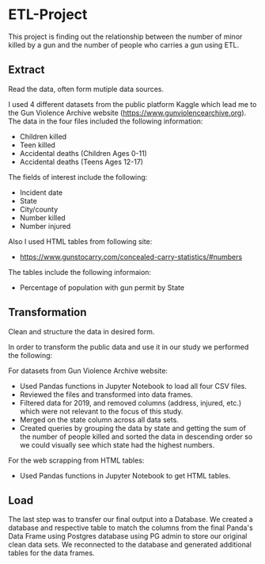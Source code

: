 # ETL-Project
This project is finding out the relationship between the number of minor killed by a gun and the number of people who carries a gun using ETL.

## Extract

Read the data, often form mutiple data sources. 

I used 4 different datasets from the public platform Kaggle which lead me to the Gun Violence Archive website (https://www.gunviolencearchive.org). 
The data in the four files included the following information:

*	Children killed
*	Teen killed
*	Accidental deaths (Children Ages 0-11)
* Accidental deaths (Teens Ages 12-17)

The fields of interest include the following:

*	Incident date
*	State
*	City/county
*	Number killed
*	Number injured
 
Also I used HTML tables from following site:
*   https://www.gunstocarry.com/concealed-carry-statistics/#numbers

The tables include the following informaion:
*   Percentage of population with gun permit by State

## Transformation 

Clean and structure the data in desired form.

In order to transform the public data and use it in our study we performed the following:

For datasets from Gun Violence Archive website:
* Used Pandas functions in Jupyter Notebook to load all four CSV files.
* Reviewed the files and transformed into data frames.
* Filtered data for 2019, and removed columns (address, injured, etc.) which were not    relevant to the focus of this study.
* Merged on the state column across all data sets. 
* Created queries by grouping the data by state and getting the sum of the number of people killed and sorted the data in descending order so we could visually see which state had the highest numbers.

For the web scrapping from HTML tables:
* Used Pandas functions in Jupyter Notebook to get HTML tables. 

## Load
The last step was to transfer our final output into a Database. We created a database and respective table to match the columns from the final Panda's Data Frame using Postgres database using PG admin to store our original clean data sets. We reconnected to the database and generated additional tables for the data frames. 


